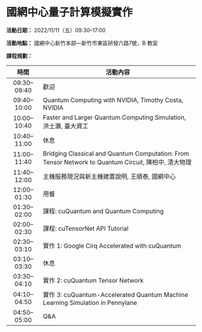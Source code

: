 # 國網中心量子計算模擬實作

**活動日期：** 2022/11/11（五）09:30&ndash;17:00

**活動地點：** 國網中心新竹本部—新竹市東區研發六路7號，B 教室

**課程規劃：**

|     時間     | 活動內容 |
| :----------: | -------- |
| 09:30&ndash;09:40 | 歡迎 |
| 09:40&ndash;10:00 | Quantum Computing with NVIDIA, Timothy Costa, NVIDIA |
| 10:00&ndash;10:40 | Faster and Larger Quantum Computing Simulation, 洪士灝, 臺大資工 |
| 10:40&ndash;11:00 | 休息 |
| 11:00&ndash;11:40 | Bridging Classical and Quantum Computation: From Tensor Network to Quantum Circuit, 陳柏中, 清大物理 |
| 11:40&ndash;12:00 | 主機服務現況與新主機建置說明, 王順泰, 國網中心 |
| 12:00&ndash;01:30 | 用餐 |
| 01:30&ndash;02:00 | 課程: cuQuantum and Quantum Computing |
| 02:00&ndash;02:30 | 課程: cuTensorNet API Tutorial |
| 02:30&ndash;03:10 | 實作 1: Google Cirq Accelerated with cuQuantum |
| 03:10&ndash;03:30 | 休息 |
| 03:30&ndash;04:10 | 實作 2: cuQuantum Tensor Network |
| 04:10&ndash;04:50 | 實作 3: cuQuantum-Accelerated Quantum Machine Learning Simulation in Pennylane |
| 04:50&ndash;05:00 | Q&amp;A |

<!--
  vim:ft=markdown et wrap sw=4 sts=4:
  -->
